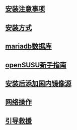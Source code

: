 ## [安装注意事项](anzhuangzhiqian.md)
## [安装方式](https://zh.opensuse.org/SDB:DVD_安装方式)
## [mariadb数据库](/openSUSE15.0/mariadb.md)
## [openSUSU新手指南](https://opensuse-guide.ustclug.org/)
## [安装后添加国内镜像源](/openSUSE15.0/安装.md)
## [网络操作](网络方面.md)
## [引导救援](jiuyuan.md)
